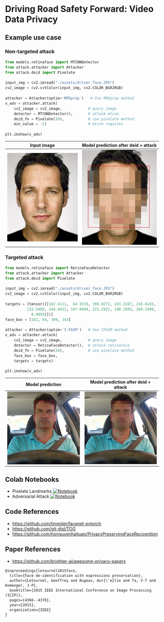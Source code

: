 ﻿# Driving Road Safety Forward: Video Data Privacy

## Example use case
### Non-targeted attack
```python
from models.retinaface import MTCNNDetector
from attack.attacker import Attacker
from attack.deid import Pixelate

input_img = cv2.imread("./assets/driver_face.JPG")
cv2_image = cv2.cvtColor(input_img, cv2.COLOR_BGR2RGB)

attacker = Attacker(optim='RMSprop')   # Use RMSprop method
x_adv = attacker.attack(
    cv2_image = cv2_image,            # query image
    detector = MTCNNDetector(),       # attack mtcnn
    deid_fn = Pixelate(10),           # use pixelate method
    min_value = -1)                   # mtcnn requires
    
plt.imshow(x_adv)
```

| Input image | Model prediction after deid + attack |
|:-------------------------:|:-------------------------:|
|<img width="450" alt="screen" src="assets/test_images/paul_rudd/1.jpg"> | <img width="450" alt="screen" src="assets/deid2.jpg"> |

### Targeted attack
```python
from models.retinaface import RetinaFaceDetector
from attack.attacker import Attacker
from attack.deid import Pixelate

input_img = cv2.imread("./assets/driver_face.JPG")
cv2_image = cv2.cvtColor(input_img, cv2.COLOR_BGR2RGB)

targets = [tensor([[182.4111,  64.1539, 309.9272, 243.2287, 216.0245, 131.3289, 276.3042,
          132.5408, 244.9431, 167.0494, 221.2922, 198.1093, 269.2490, 198.9554,
            0.9995]])]
face_box = [182, 64, 309, 243]

attacker = Attacker(optim='I-FGSM')   # Use IFGSM method
x_adv = attacker.attack(
    cv2_image = cv2_image,            # query image
    detector = RetinaFaceDetector(),  # attack retinaface
    deid_fn = Pixelate(10),           # use pixelate method
    face_box = face_box,            
    targets = targets)
    
plt.imshow(x_adv)
```

| Model prediction | Model prediction after deid + attack |
|:-------------------------:|:-------------------------:|
|<img width="450" alt="screen" src="assets/raw.jpg"> | <img width="450" alt="screen" src="assets/deid.jpg"> |

## Colab Notebooks
- Pixelate Landmarks [![Notebook](https://colab.research.google.com/assets/colab-badge.svg)](https://colab.research.google.com/drive/1nhtWSODf3UD7ptKLLzneAbE9MtRq-q-7?usp=sharing)
- Adversarial Attack [![Notebook](https://colab.research.google.com/assets/colab-badge.svg)](https://colab.research.google.com/drive/1ILpV_ovjboPpmqmImZZBEf-Rmv9mRoN8?usp=sharing)

## Code References
- https://github.com/timesler/facenet-pytorch
- https://github.com/git-disl/TOG
- https://github.com/honguyenhaituan/PrivacyPreservingFaceRecognition

## Paper References

- https://github.com/brighter-ai/awesome-privacy-papers

```
@inproceedings{letournel2015face,
  title={Face de-identification with expressions preservation},
  author={Letournel, Geoffrey and Bugeau, Aur{\'e}lie and Ta, V-T and Domenger, J-P},
  booktitle={2015 IEEE International Conference on Image Processing (ICIP)},
  pages={4366--4370},
  year={2015},
  organization={IEEE}
}
```
